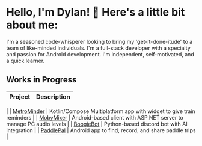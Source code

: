 # Hello, I'm Dylan! 👋 Here's a little bit about me:

I'm a seasoned code-whisperer looking to bring my 'get-it-done-itude' to a team of like-minded individuals.
I'm a full-stack developer with a specialty and passion for Android development. I'm independent, self-motivated, and a quick learner.

## Works in Progress

| Project                                                                                     | Description                                                          |
|---------------------------------------------------------------------------------------------|----------------------------------------------------------------------
|
| [MetroMinder](https://github.com/djfeldman94/metro-minder-multiplatform)                    | Kotlin/Compose Multiplatform app with widget to give train reminders | 
| [MobyMixer](https://github.com/djfeldman94/Moby-Mixer)                                      | Android-based client with ASP.NET server to manage PC audio levels   |
| [BoogieBot](https://github.com/djfeldman94/BoogieBot)                                       | Python-based discord bot with AI integration                         |
| [PaddlePal](https://play.google.com/store/apps/details?id=com.djf.paddlepal&hl=en_US&gl=US) | Android app to find, record, and share paddle trips                  |


